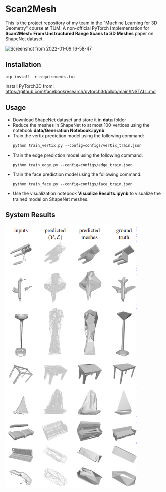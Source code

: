 # Scan2Mesh

This is the project repository of my team in the "Machine Learning for 3D Geometry" course at TUM.
A non-official PyTorch implementation for **Scan2Mesh: From Unstructured Range Scans to 3D Meshes** paper on ShapeNet dataset. 

![Screenshot from 2022-01-09 16-58-47](https://user-images.githubusercontent.com/24280391/148690135-9ff67950-5ae8-4fe0-a5e7-fe8097d4f428.png)

## Installation

```
pip install -r requirements.txt
```

Install PyTorch3D from: https://github.com/facebookresearch/pytorch3d/blob/main/INSTALL.md


## Usage

- Download ShapeNet dataset and store it in **data** folder
- Reduce the meshes in ShapeNet to at most 100 vertices using the notebook **data/Generation Notebook.ipynb**
- Train the vertix prediction model using the following command: 
  ```
  python train_vertix.py --config=configs/vertix_train.json
  ```
- Train the edge prediction model using the following command: 
  ```
  python train_edge.py --config=configs/edge_train.json
  ```
- Train the face prediction model using the following command: 
  ```
  python train_face.py --config=configs/face_train.json
  ```
- Use the visualization notebook **Visualize Results.ipynb** to visualize the trained model on ShapeNet meshes.

## System Results


![visualizations](visualizations.png)


